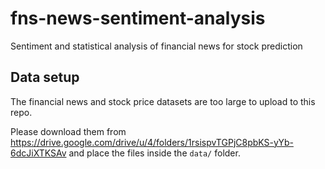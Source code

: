 # fns-news-sentiment-analysis
Sentiment and statistical analysis of financial news for stock prediction
## Data setup

The financial news and stock price datasets are too large to upload to this repo.

Please download them from https://drive.google.com/drive/u/4/folders/1rsispvTGPjC8pbKS-yYb-6dcJiXTKSAv and place the files inside the `data/` folder.
